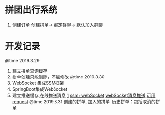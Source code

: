 # 拼团出行系统
1. 创建订单
创建拼单-> 绑定群聊-> 默认加入群聊
# 开发记录
@time 2019.3.29
1. 建立拼单查询缓存
2. 拼单创建只能删除，不能修改
@time 2019.3.30
1. WebSocket 集成SSM框架
2. SpringBoot集成WebSocket
3. 建立推送缓存,在线推送消息
[1](https://www.cnblogs.com/chenyuanbo/p/10060505.html)
[ssm+webSocket](https://blog.csdn.net/qq_33683097/article/details/80692886)
[webSocket消息推送](https://www.cnblogs.com/best/p/5695570.html)
[可用](https://blog.csdn.net/qq_35515521/article/details/78610847)
[request](https://blog.csdn.net/err118/article/details/78284129/)
@time 2019.3.31
创建的拼单,
加入的拼单,
历史拼单：包括取消的拼单


